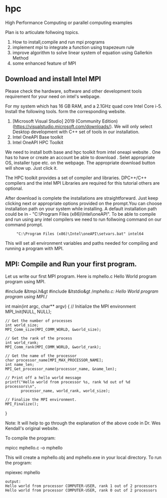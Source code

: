 # hpc
High Performance Computing or parallel computing examples

Plan is to articulate follwoing topics. 
1. How to install,compile and run mpi programs
2. implement mpi to integrate a function using trapezeum rule
3. improve algorithm to solve linear system of equation using Gallerkin Method
4. some enhanced feature of MPI

## Download and install Intel MPI

Please check the hardware, software and other development tools requirement for your need on intel's webpage.

For my system which has 16 GB RAM, and a 2.1GHz quad core Intel Core i-5. Install the following tools. form the corresponding website.
1. [Microsoft Visual Studio] 2019 (Community Edition) (https://visualstudio.microsoft.com/downloads/). 
    We will only select Desktop development with C++ set of tools in our installation.
2. Intel OneAPI Base toolkit
3. Intel OneAPI HPC Toolkit 

We need to install both base and hpc toolkit from intel oneapi website . One has to have or create an account  be able to download . Selet appropriate OS, installer type etc. on the webpage. The appropriate download button will show up. Just click it.

The HPC toolkit provides a set of compiler and libraries.  DPC++/C++ compilers and the intel MPI Libraries are required for this tutorial others are optional. 

After download is complete the installations are straightforward. Just keep clicking next or appropriate options provided on the prompt.You can choose installation path on your system while installing. A default installation path could be in - "C:\Program Files (x86)\Intel\oneAPI". To be able to compile and run using any intel compilers we need to run follwoing command on our command prompt.
       
         "C:\Program Files (x86)\Intel\oneAPI\setvars.bat" intel64
         
   
This will set all environment variables and paths needed for compiling and running a program with MPI.
## MPI: Compile and Run your first program.
Let us write our first MPI program. Here is mphello.c Hello World program program using MPI.
       
#include &ltmpi.h&gt
#include &ltstdio&gt
/*mphello.c: Hello World program program using MPI.*/

int main(int argc, char** argv) {
    // Initialize the MPI environment
    MPI_Init(NULL, NULL);

    // Get the number of processes
    int world_size;
    MPI_Comm_size(MPI_COMM_WORLD, &world_size);

    // Get the rank of the process
    int world_rank;
    MPI_Comm_rank(MPI_COMM_WORLD, &world_rank);

    // Get the name of the processor
    char processor_name[MPI_MAX_PROCESSOR_NAME];
    int name_len;
    MPI_Get_processor_name(processor_name, &name_len);

    // Print off a hello world message
    printf("Hello world from processor %s, rank %d out of %d processors\n",
           processor_name, world_rank, world_size);

    // Finalize the MPI environment.
    MPI_Finalize();
}
       
 
Note: It will help to go through the explanation of the above code in Dr. Wes Kendall's original website. 

To compile the program:
       
mpicc mphello.c -o mphello
   
This will create a mphello.obj and mphello.exe in your local directory. To run the program:
       
mpiexec mphello         
    
    output:
    Hello world from processor COMPUTER-USER, rank 1 out of 2 processors
    Hello world from processor COMPUTER-USER, rank 0 out of 2 processors
         
   

